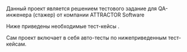 Данный проект является решением тестового задание для QA-инженера (стажер) 
от компании ATTRACTOR Software

Ниже приведены необходимые тест-кейсы . 

Сам проект включает в себя авто-тесты по нижеприведенным тест-кейсам.


